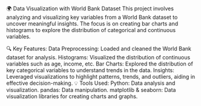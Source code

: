 🌍 Data Visualization with World Bank Dataset
This project involves analyzing and visualizing key variables from a World Bank dataset to uncover meaningful insights. The focus is on creating bar charts and histograms to explore the distribution of categorical and continuous variables.

🔍 Key Features:
Data Preprocessing: Loaded and cleaned the World Bank dataset for analysis.
Histograms: Visualized the distribution of continuous variables such as age, income, etc.
Bar Charts: Explored the distribution of key categorical variables to understand trends in the data.
Insights: Leveraged visualizations to highlight patterns, trends, and outliers, aiding in effective decision-making.
💡 Tools Used:
Python: Data analysis and visualization.
pandas: Data manipulation.
matplotlib & seaborn: Data visualization libraries for creating charts and graphs.

